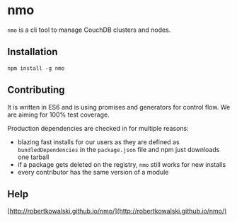 # nmo

`nmo` is a cli tool to manage CouchDB clusters and nodes.

## Installation

```
npm install -g nmo
```

## Contributing

It is written in ES6 and is using promises and generators for control
flow. We are aiming for 100% test coverage.

Production dependencies are checked in for multiple reasons:

 - blazing fast installs for our users as they are defined as
   `bundledDependencies` in the `package.json` file and npm just
   downloads one tarball
 - if a package gets deleted on the registry, `nmo` still works for
   new installs
 - every contributor has the same version of a module

## Help

[http://robertkowalski.github.io/nmo/](http://robertkowalski.github.io/nmo/)
